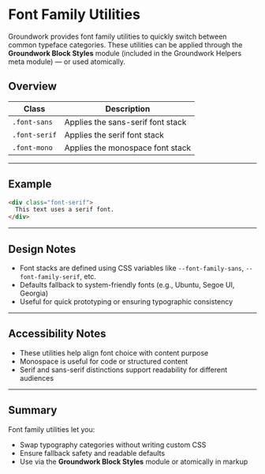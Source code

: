 # Font Family Utilities

Groundwork provides font family utilities to quickly switch between common typeface categories. These utilities can be applied through the **Groundwork Block Styles** module (included in the Groundwork Helpers meta module) — or used atomically.

## Overview

| Class           | Description                       |
| --------------- | --------------------------------- |
| `.font-sans`  | Applies the sans-serif font stack |
| `.font-serif` | Applies the serif font stack      |
| `.font-mono`  | Applies the monospace font stack  |

---

## Example

```html
<div class="font-serif">
  This text uses a serif font.
</div>
```

---

## Design Notes

* Font stacks are defined using CSS variables like `--font-family-sans`, `--font-family-serif`, etc.
* Defaults fallback to system-friendly fonts (e.g., Ubuntu, Segoe UI, Georgia)
* Useful for quick prototyping or ensuring typographic consistency

---

## Accessibility Notes

* These utilities help align font choice with content purpose
* Monospace is useful for code or structured content
* Serif and sans-serif distinctions support readability for different audiences

---

## Summary

Font family utilities let you:

* Swap typography categories without writing custom CSS
* Ensure fallback safety and readable defaults
* Use via the **Groundwork Block Styles** module or atomically in markup
